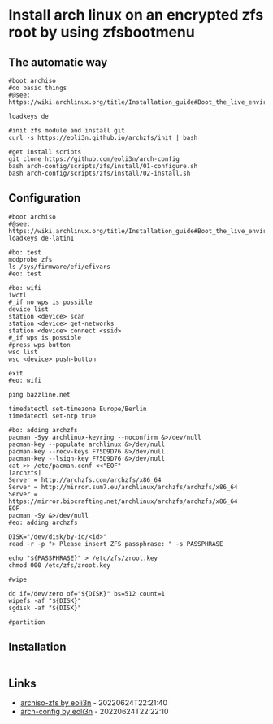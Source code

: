 # Install arch linux on an encrypted zfs root by using zfsbootmenu

## The automatic way

```
#boot archiso
#do basic things
#@see: https://wiki.archlinux.org/title/Installation_guide#Boot_the_live_environment

loadkeys de

#init zfs module and install git
curl -s https://eoli3n.github.io/archzfs/init | bash

#get install scripts
git clone https://github.com/eoli3n/arch-config
bash arch-config/scripts/zfs/install/01-configure.sh
bash arch-config/scripts/zfs/install/02-install.sh
```

## Configuration

```
#boot archiso
#@see: https://wiki.archlinux.org/title/Installation_guide#Boot_the_live_environment
loadkeys de-latin1

#bo: test
modprobe zfs
ls /sys/firmware/efi/efivars
#eo: test

#bo: wifi
iwctl
#_if no wps is possible
device list
station <device> scan
station <device> get-networks
station <device> connect <ssid>
#_if wps is possible
#press wps button
wsc list
wsc <device> push-button

exit
#eo: wifi

ping bazzline.net

timedatectl set-timezone Europe/Berlin
timedatectl set-ntp true

#bo: adding archzfs
pacman -Syy archlinux-keyring --noconfirm &>/dev/null
pacman-key --populate archlinux &>/dev/null
pacman-key --recv-keys F75D9D76 &>/dev/null
pacman-key --lsign-key F75D9D76 &>/dev/null
cat >> /etc/pacman.conf <<"EOF"
[archzfs]
Server = http://archzfs.com/archzfs/x86_64
Server = http://mirror.sum7.eu/archlinux/archzfs/archzfs/x86_64
Server = https://mirror.biocrafting.net/archlinux/archzfs/archzfs/x86_64
EOF
pacman -Sy &>/dev/null
#eo: adding archzfs

DISK="/dev/disk/by-id/<id>"
read -r -p "> Please insert ZFS passphrase: " -s PASSPHRASE

echo "${PASSPHRASE}" > /etc/zfs/zroot.key
chmod 000 /etc/zfs/zroot.key

#wipe

dd if=/dev/zero of="${DISK}" bs=512 count=1
wipefs -af "${DISK}"
sgdisk -af "${DISK}"

#partition
```

## Installation

```
```

## Links

* [archiso-zfs by eoli3n](https://github.com/eoli3n/archiso-zfs) - 20220624T22:21:40
* [arch-config by eoli3n](https://github.com/eoli3n/archiso-config) - 20220624T22:22:10

